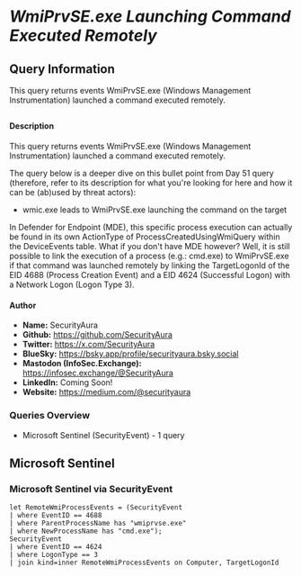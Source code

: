 # *WmiPrvSE.exe Launching Command Executed Remotely*

## Query Information

This query returns events WmiPrvSE.exe (Windows Management Instrumentation) launched a command executed remotely.

##

#### Description

This query returns events WmiPrvSE.exe (Windows Management Instrumentation) launched a command executed remotely.

The query below is a deeper dive on this bullet point from Day 51 query (therefore, refer to its description for what you're looking for here and how it can be (ab)used by threat actors):

- wmic.exe leads to WmiPrvSE.exe launching the command on the target

In Defender for Endpoint (MDE), this specific process execution can actually be found in its own ActionType of ProcessCreatedUsingWmiQuery within the DeviceEvents table. What if you don't have MDE however? Well, it is still possible to link the execution of a process (e.g.: cmd.exe) to WmiPrvSE.exe if that command was launched remotely by linking the TargetLogonId of the EID 4688 (Process Creation Event) and a EID 4624 (Successful Logon) with a Network Logon (Logon Type 3).

#### Author <Optional>
- **Name:** SecurityAura
- **Github:** https://github.com/SecurityAura
- **Twitter:** https://x.com/SecurityAura
- **BlueSky:** https://bsky.app/profile/securityaura.bsky.social
- **Mastodon (InfoSec.Exchange):** https://infosec.exchange/@SecurityAura
- **LinkedIn:** Coming Soon!
- **Website:** https://medium.com/@securityaura

### Queries Overview ###

- Microsoft Sentinel (SecurityEvent) - 1 query

## Microsoft Sentinel ##
### Microsoft Sentinel via SecurityEvent ###
```KQL
let RemoteWmiProcessEvents = (SecurityEvent
| where EventID == 4688
| where ParentProcessName has "wmiprvse.exe"
| where NewProcessName has "cmd.exe");
SecurityEvent
| where EventID == 4624
| where LogonType == 3
| join kind=inner RemoteWmiProcessEvents on Computer, TargetLogonId
```
